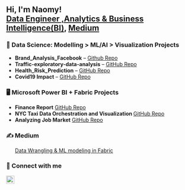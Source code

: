 <h2>Hi, I'm Naomy! <br/>
  <a href ="https://www.linkedin.com/in/naomy-chemungor/">Data Engineer ,Analytics & Business Intelligence(BI)</a>,
  <a href="https://medium.com/@naomyjerono/">Medium</a>
</h2>

<!-- DATA SCIENCE PROJECTS -->
<h3>🧠 Data Science: Modelling > ML/AI > Visualization Projects </h3>
<ul> 
  <li><b>Brand_Analysis_Facebook</b> – <a href="https://github.com/NaomyChemungor/Brand_Analysis_Facebook">Github Repo</a></li>
  <li><b>Traffic-exploratory-data-analysis</b> – <a href="https://github.com/NaomyChemungor/Traffic-exploratory-data-analysis">GitHub Repo</a></li>
  <li><b>Health_Risk_Prediction</b> – <a href="https://github.com/NaomyChemungor/Health_Risk_Prediction">GitHub Repo</a></li>
  <li><b>Covid19 Impact</b> – <a href="https://github.com/NaomyChemungor/Covid19_Impact_WDI">GitHub Repo</a></li>
</ul>

<!-- PLATFORM-SPECIFIC PROJECTS -->
<h3>🖥️ Microsoft Power BI + Fabric Projects </h3>
<ul>
  <li><b>Finance Report</b> <a href="https://github.com/NaomyChemungor/finance_report"> GitHub Repo</a></li>
  <li><b>NYC Taxi Data Orchestration and Visualization </b> <a href="https://github.com/NaomyChemungor/finance_report"> GitHub Repo</a></li>
  <li><b>Analyzing Job Market</b> <a href="https://github.com/NaomyChemungor/analyzing_job_market"> GitHub Repo</a></li>
</ul>


<!-- POPULAR CONTENT -->
<h3>✍️ Medium <a href="https://medium.com/@naomyjerono/"></a></h3>
<ul>
 <a href="https://medium.com/@naomyjerono/data-wrangling-ml-modeling-in-microsfoft-fabric-d221660f313c">Data Wrangling & ML modeling in Fabric</a>
</ul>


<!-- CONNECT WITH ME -->
<h3>🤳 Connect with me</h3>
<p>
  <a href="https://www.linkedin.com/in/naomychemungor/">
    <img align="left" alt="NaomyChemungor | LinkedIn" width="22px" src="https://cdn.jsdelivr.net/npm/simple-icons@v3/icons/linkedin.svg" />
  </a>
</p>
